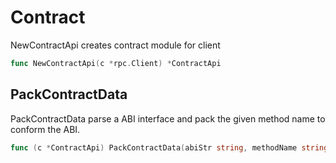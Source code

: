 # Contract

NewContractApi creates contract module for client
```go
func NewContractApi(c *rpc.Client) *ContractApi
```


## PackContractData
PackContractData parse a ABI interface and pack the given method name to conform the ABI.
```go 
func (c *ContractApi) PackContractData(abiStr string, methodName string, params []string) ([]byte, error)
```
